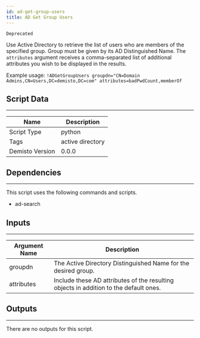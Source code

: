 ```yaml
---
id: ad-get-group-users
title: AD Get Group Users
---
```


`Deprecated`

Use Active Directory to retrieve the list of users who are members of the specified group. Group must be given by its AD Distinguished Name. The `attributes` argument receives a comma-separated list of additional attributes you wish to be displayed in the results.

Example usage: `!ADGetGroupUsers groupdn="CN=Domain Admins,CN=Users,DC=demisto,DC=com" attributes=badPwdCount,memberOf`

## Script Data
---

| **Name** | **Description** |
| --- | --- |
| Script Type | python |
| Tags | active directory |
| Demisto Version | 0.0.0 |

## Dependencies
---
This script uses the following commands and scripts.
* ad-search

## Inputs
---

| **Argument Name** | **Description** |
| --- | --- |
| groupdn | The Active Directory Distinguished Name for the desired group. |
| attributes | Include these AD attributes of the resulting objects in addition to the default ones. |

## Outputs
---
There are no outputs for this script.  
